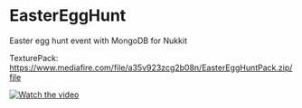 # EasterEggHunt

Easter egg hunt event with MongoDB for Nukkit

TexturePack: https://www.mediafire.com/file/a35v923zcg2b08n/EasterEggHuntPack.zip/file

[![Watch the video](https://i.imgur.com/hAARfyU.png)](https://www.youtube.com/watch?v=FD4VtjiqTus)
